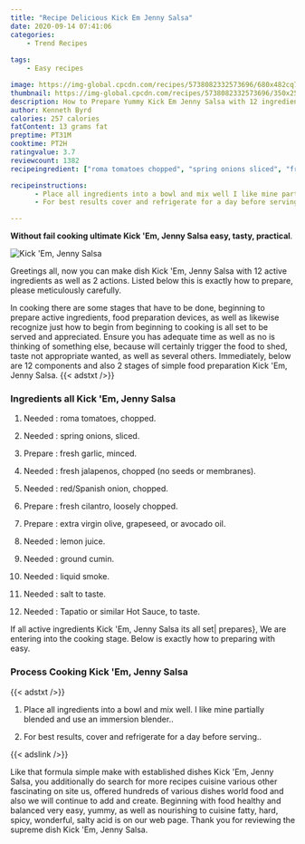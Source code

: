 ```yaml
---
title: "Recipe Delicious Kick Em Jenny Salsa"
date: 2020-09-14 07:41:06
categories:
    - Trend Recipes
    
tags:
    - Easy recipes

image: https://img-global.cpcdn.com/recipes/5738082332573696/680x482cq70/kick-em-jenny-salsa-recipe-main-photo.jpg
thumbnail: https://img-global.cpcdn.com/recipes/5738082332573696/350x250cq70/kick-em-jenny-salsa-recipe-main-photo.jpg
description: How to Prepare Yummy Kick Em Jenny Salsa with 12 ingredients and 2 stages of easy cooking.
author: Kenneth Byrd
calories: 257 calories
fatContent: 13 grams fat
preptime: PT31M
cooktime: PT2H
ratingvalue: 3.7
reviewcount: 1382
recipeingredient: ["roma tomatoes chopped", "spring onions sliced", "fresh garlic minced", "fresh jalapenos chopped no seeds or membranes", "redSpanish onion chopped", "fresh cilantro loosely chopped", "extra virgin olive grapeseed or avocado oil", "lemon juice", "ground cumin", "liquid smoke", "salt to taste", "Tapatio or similar Hot Sauce to taste"]

recipeinstructions: 
      - Place all ingredients into a bowl and mix well I like mine partially blended and use an immersion blender 
      - For best results cover and refrigerate for a day before serving

---
```




**Without fail cooking ultimate Kick &#39;Em, Jenny Salsa easy, tasty, practical**. 


![Kick &#39;Em, Jenny Salsa](https://img-global.cpcdn.com/recipes/5738082332573696/680x482cq70/kick-em-jenny-salsa-recipe-main-photo.jpg "Kick &#39;Em, Jenny Salsa")




Greetings all, now you can make dish Kick &#39;Em, Jenny Salsa with 12 active ingredients as well as 2 actions. Listed below this is exactly how to prepare, please meticulously carefully.

In cooking there are some stages that have to be done, beginning to prepare active ingredients, food preparation devices, as well as likewise recognize just how to begin from beginning to cooking is all set to be served and appreciated. Ensure you has adequate time as well as no is thinking of something else, because will certainly trigger the food to shed, taste not appropriate wanted, as well as several others. Immediately, below are 12 components and also 2 stages of simple food preparation Kick &#39;Em, Jenny Salsa.
{{< adstxt />}}

### Ingredients all Kick &#39;Em, Jenny Salsa


1. Needed  : roma tomatoes, chopped.

1. Needed  : spring onions, sliced.

1. Prepare  : fresh garlic, minced.

1. Needed  : fresh jalapenos, chopped (no seeds or membranes).

1. Needed  : red/Spanish onion, chopped.

1. Prepare  : fresh cilantro, loosely chopped.

1. Prepare  : extra virgin olive, grapeseed, or avocado oil.

1. Needed  : lemon juice.

1. Needed  : ground cumin.

1. Needed  : liquid smoke.

1. Needed  : salt to taste.

1. Needed  : Tapatio or similar Hot Sauce, to taste.



If all active ingredients Kick &#39;Em, Jenny Salsa its all set| prepares}, We are entering into the cooking stage. Below is exactly how to preparing with easy.

### Process Cooking Kick &#39;Em, Jenny Salsa

{{< adstxt />}}


1. Place all ingredients into a bowl and mix well. I like mine partially blended and use an immersion blender..



1. For best results, cover and refrigerate for a day before serving..





{{< adslink />}}

Like that formula simple make with established dishes Kick &#39;Em, Jenny Salsa, you additionally do search for more recipes cuisine various other fascinating on site us, offered hundreds of various dishes world food and also we will continue to add and create. Beginning with food healthy and balanced very easy, yummy, as well as nourishing to cuisine fatty, hard, spicy, wonderful, salty acid is on our web page. Thank you for reviewing the supreme dish Kick &#39;Em, Jenny Salsa.
